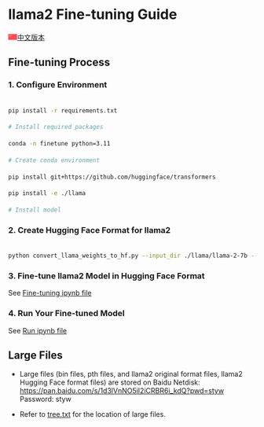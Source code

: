 # llama2 Fine-tuning Guide

<a href="https://github.com/chenyujiehome/finetune_llama2_huggingface_format/blob/master/README.md">

<img src="https://github.com/chenyujiehome/finetune_llama2_huggingface_format/blob/master/img/china.png" alt="china" height="12" />[中文版本](https://github.com/chenyujiehome/finetune_llama2_huggingface_format/blob/master/README.md)</a>

## Fine-tuning Process

### 1. Configure Environment

```bash

pip install -r requirements.txt

# Install required packages

conda -n finetune python=3.11

# Create conda environment

pip install git+https://github.com/huggingface/transformers

pip install -e ./llama

# Install model

```

### 2. Create Hugging Face Format for llama2

```bash

python convert_llama_weights_to_hf.py --input_dir ./llama/llama-2-7b --model_size 7B --output_dir models_hf/7B

```

### 3. Fine-tune llama2 Model in Hugging Face Format

See [Fine-tuning ipynb file](https://github.com/chenyujiehome/finetune_llama2_huggingface_format/blob/master/output/finetune_llama2_output.ipynb)

### 4. Run Your Fine-tuned Model

See [Run ipynb file](https://github.com/chenyujiehome/finetune_llama2_huggingface_format/blob/master/inference_on_finetune_model.ipynb)

## Large Files

- Large files (bin files, pth files, and llama2 original format files, llama2 Hugging Face format files) are stored on Baidu Netdisk: https://pan.baidu.com/s/1d3lVnNO5iI2iCRBR6i_kdQ?pwd=styw Password: styw

- Refer to [tree.txt](https://github.com/chenyujiehome/finetune_llama2_huggingface_format/blob/master/tree.txt) for the location of large files.